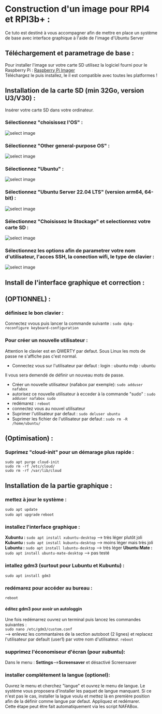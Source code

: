 # Construction d'un image pour RPI4 et RPI3b+ :   

Ce tuto est destiné à vous accompagner afin de mettre en place un système de base avec interface graphique à l'aide de l'image d'Ubuntu Server 

## Téléchargement et parametrage de base :

Pour installer l'image sur votre carte SD utilisez la logiciel fourni pour le Raspberry Pi :
[Raspberry Pi Imager](https://www.raspberrypi.org/software/)   
Téléchargez le puis installez, le il est compatible avec toutes les platformes !

## Installation de la carte SD (min 32Go, version U3/V30) :

Insérer votre carte SD dans votre ordinateur.   

### Sélectionnez "choisissez l'OS" :   
![select image](https://github.com/Patrick-81/NAFABox/raw/master/doc/rpi_install_1.JPG)

### Sélectionnez "Other general-purpose OS" :   
![select image](https://github.com/Patrick-81/NAFABox/raw/master/doc/rpi_install_2.JPG)

### Sélectionnez "Ubuntu" :   
![select image](https://github.com/Patrick-81/NAFABox/raw/master/doc/rpi_install_3.JPG)

### Sélectionnez "Ubuntu Server 22.04 LTS" (version arm64, 64-bit) :   
![select image](https://github.com/Patrick-81/NAFABox/raw/master/doc/rpi_install_4.JPG)

### Sélectionnez "Choisissez le Stockage" et selectionnez votre carte SD :   
![select image](https://github.com/Patrick-81/NAFABox/raw/master/doc/rpi_install_5.JPG)

### Sélectionnez les options afin de parametrer votre nom d'utilisateur, l'acces SSH, la conection wifi, le type de clavier :   
![select image](https://github.com/Patrick-81/NAFABox/raw/master/doc/rpi_install_6.JPG)


## Install de l'interface graphique et correction :

## (OPTIONNEL) :
### définisez le bon clavier :
Connectez vvous puis lancer la commande suivante : 
`sudo dpkg-reconfigure keyboard-configuration`
### Pour créer un nouvelle utilisateur :
Attention le clavier est en QWERTY par defaut. Sous Linux les mots de passe ne s'affiche pas c'est normal.  
- Connectez vous sur l'utilisateur par defaut :
login : ubuntu
mdp : ubuntu

Il vous sera demendé de définir un nouveau mots de passe.

- Créer un nouvelle utilisateur (nafabox par exemple):
`sudo adduser nafabox`   
- autorisez ce nouvelle utilisateur à ecceder à la commande "sudo" :
`sudo adduser nafabox sudo`   
- redémarez :
`reboot`
- connectez vous au nouvel utilisateur
- Suprimer l'utilisateur par defaut :
`sudo deluser ubuntu`   
- Suprimer les fichier de l'utilisateur par defaut :
`sudo rm -R /home/ubuntu/`

## (Optimisation) :
### Suprimez "cloud-init" pour un démarage plus rapide :

`sudo apt purge cloud-init`   
`sudo rm -rf /etc/cloud/`   
`sudo rm -rf /var/lib/cloud`   

## Installation de la partie graphique :
### mettez à jour le système :
`sudo apt update`  
`sudo apt upgrade`
`reboot`

### installez l'interface graphique : 
__Xubuntu :__ `sudo apt install xubuntu-desktop` --> très léger plutôt joli   
__Kubuntu :__ `sudo apt install kubuntu-desktop` --> moins léger mais très joli   
__Lubuntu :__ `sudo apt install lubuntu-desktop` --> très léger
__Ubuntu Mate :__ `sudo apt install ubuntu-mate-desktop` --> pas testé

### intallez gdm3 (surtout pour Lubuntu et Kubuntu) :
`sudo apt install gdm3`    

### redémarez pour accéder au bureau :
`reboot`

#### éditez gdm3 pour avoir un autologgin
Une fois redémarrez ouvrez un terminal puis lancez les commandes suivantes :   
`sudo nano /etc/gdm3/custom.conf`   
--> enlevez les commantaires de la section autoboot (2 lignes) et replacez l'utilisateur par default (user1) par votre nom d'utilisateur.
`reboot`

### supprimez l'économiseur d'écran (pour xubuntu):

Dans le menu : **Settings**-->**Screensaver** et désactivé Screensaver

### installer complétement la langue (optionel):

Ouvrez le menu et cherchez "langue" et ouvrez le menu de langue. Le système vous proposera d'installer les paquet de langue manquant. Si ce n'est pas le cas, installer la lague voulu et mettez là en première position afin de la définir comme langue par defaut. Appliquez et redémarer.   
Cette étape peut être fait automatiquement via les script NAFABox.
